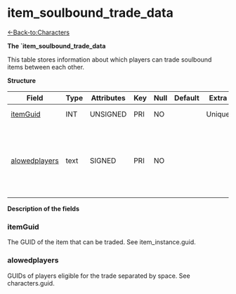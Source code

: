 # item\_soulbound\_trade\_data

[<-Back-to:Characters](database-characters.md)

**The \`item\_soulbound\_trade\_data**

This table stores information about which players can trade soulbound items between each other.

**Structure**

| Field              | Type    | Attributes | Key | Null | Default | Extra  | Comment                                                                 |
|--------------------|---------|------------|-----|------|---------|--------|-------------------------------------------------------------------------|
| [itemGuid][1]      | INT | UNSIGNED   | PRI | NO   |         | Unique | Item GUID                                                               |
| [alowedplayers][2] | text    | SIGNED     | PRI | NO   |         |        | Space separated GUID list of players who can receive this item in trade |

[1]: #itemguid
[2]: #alowedplayers

**Description of the fields**

### itemGuid

The GUID of the item that can be traded. See item\_instance.guid.

### alowedplayers

GUIDs of players eligible for the trade separated by space. See characters.guid.
